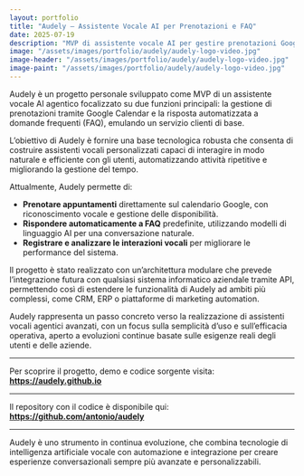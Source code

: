 ```yaml
---
layout: portfolio
title: "Audely – Assistente Vocale AI per Prenotazioni e FAQ"
date: 2025-07-19
description: "MVP di assistente vocale AI per gestire prenotazioni Google Calendar e rispondere a FAQ, progettato per future integrazioni aziendali."
image: "/assets/images/portfolio/audely/audely-logo-video.jpg"
image-header: "/assets/images/portfolio/audely/audely-logo-video.jpg"
image-paint: "/assets/images/portfolio/audely/audely-logo-video.jpg"
---
```


Audely è un progetto personale sviluppato come MVP di un assistente vocale AI agentico focalizzato su due funzioni principali: la gestione di prenotazioni tramite Google Calendar e la risposta automatizzata a domande frequenti (FAQ), emulando un servizio clienti di base.

L’obiettivo di Audely è fornire una base tecnologica robusta che consenta di costruire assistenti vocali personalizzati capaci di interagire in modo naturale e efficiente con gli utenti, automatizzando attività ripetitive e migliorando la gestione del tempo.

Attualmente, Audely permette di:

- **Prenotare appuntamenti** direttamente sul calendario Google, con riconoscimento vocale e gestione delle disponibilità.
- **Rispondere automaticamente a FAQ** predefinite, utilizzando modelli di linguaggio AI per una conversazione naturale.
- **Registrare e analizzare le interazioni vocali** per migliorare le performance del sistema.

Il progetto è stato realizzato con un’architettura modulare che prevede l’integrazione futura con qualsiasi sistema informatico aziendale tramite API, permettendo così di estendere le funzionalità di Audely ad ambiti più complessi, come CRM, ERP o piattaforme di marketing automation.

Audely rappresenta un passo concreto verso la realizzazione di assistenti vocali agentici avanzati, con un focus sulla semplicità d’uso e sull’efficacia operativa, aperto a evoluzioni continue basate sulle esigenze reali degli utenti e delle aziende.

---

Per scoprire il progetto, demo e codice sorgente visita:  
**https://audely.github.io**

---

Il repository con il codice è disponibile qui:  
**https://github.com/antonio/audely**

---

Audely è uno strumento in continua evoluzione, che combina tecnologie di intelligenza artificiale vocale con automazione e integrazione per creare esperienze conversazionali sempre più avanzate e personalizzabili.

